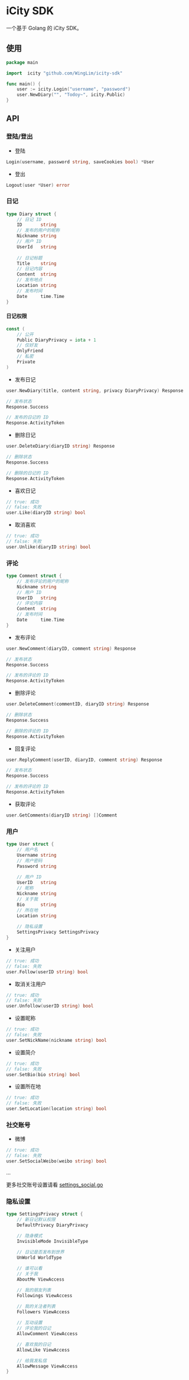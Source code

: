 # iCity SDK

一个基于 Golang 的 iCity SDK。

## 使用

```go
package main

import  icity "github.com/WingLim/icity-sdk"

func main() {
	user := icity.Login("username", "password")
	user.NewDiary("", "Todoy~", icity.Public)
}
```

## API

### 登陆/登出
- 登陆
```go
Login(username, password string, saveCookies bool) *User
```

- 登出
```go
Logout(user *User) error
```

### 日记

```go
type Diary struct {
	// 日记 ID
	ID       string 
	// 发布的用户的昵称
	Nickname string 
	// 用户 ID
	UserId   string
	
	// 日记标题
	Title    string 
	// 日记内容
	Content  string 
	// 发布地点
	Location string 
	// 发布时间
	Date     time.Time
}
```

#### 日记权限
```go
const (
    // 公开
    Public DiaryPrivacy = iota + 1
    // 仅好友
    OnlyFriend
    // 私密
    Private
)
```

- 发布日记
```go
user.NewDiary(title, content string, privacy DiaryPrivacy) Response

// 发布状态
Response.Success

// 发布的日记的 ID
Response.ActivityToken
```

- 删除日记
```go
user.DeleteDiary(diaryID string) Response

// 删除状态
Response.Success

// 删除的日记的 ID
Response.ActivityToken
```

- 喜欢日记
```go
// true: 成功
// false: 失败
user.Like(diaryID string) bool
```

- 取消喜欢
```go
// true: 成功
// false: 失败 
user.Unlike(diaryID string) bool
```

### 评论

```go
type Comment struct {
	// 发布评论的用户的昵称
	Nickname string
	// 用户 ID
	UserID   string
	// 评论内容
	Content  string 
	// 发布时间
	Date     time.Time
}
```

- 发布评论
```go
user.NewComment(diaryID, comment string) Response

// 发布状态
Response.Success

// 发布的评论的 ID
Response.ActivityToken
```

- 删除评论
```go
user.DeleteComment(commentID, diaryID string) Response

// 删除状态
Response.Success

// 删除的评论的 ID
Response.ActivityToken
```

- 回复评论
```go
user.ReplyComment(userID, diaryID, comment string) Response

// 发布状态
Response.Success

// 发布的评论的 ID
Response.ActivityToken
```

- 获取评论
```go
user.GetComments(diaryID string) []Comment
```

### 用户
```go
type User struct {
	// 用户名
	Username string
	// 用户密码
	Password string
	
	// 用户 ID
	UserID   string
	// 昵称
	Nickname string
	// 关于我
	Bio      string
	// 所在地
	Location string
    
	// 隐私设置
	SettingsPrivacy SettingsPrivacy
}
```

- 关注用户
```go
// true: 成功
// false: 失败 
user.Follow(userID string) bool
```

- 取消关注用户
```go
// true: 成功
// false: 失败 
user.Unfollow(userID string) bool
```

- 设置昵称
```go
// true: 成功
// false: 失败 
user.SetNickName(nickname string) bool
```

- 设置简介
```go
// true: 成功
// false: 失败 
user.SetBio(bio string) bool
```

- 设置所在地
```go
// true: 成功
// false: 失败 
user.SetLocation(location string) bool
```

### 社交账号
- 微博
```go
// true: 成功
// false: 失败 
user.SetSocialWeibo(weibo string) bool
```
...

更多社交账号设置请看 [settings_social.go](https://github.com/WingLim/icity-sdk/blob/main/settings_social.go)

### 隐私设置

```go
type SettingsPrivacy struct {
	// 新日记默认权限
	DefaultPrivacy DiaryPrivacy

	// 隐身模式
	InvisibleMode InvisibleType

	// 日记是否发布到世界
	UnWorld WorldType
    
	// 谁可以看
	// 关于我
	AboutMe ViewAccess

	// 我的朋友列表
	Followings ViewAccess

	// 我的关注者列表
	Followers ViewAccess
    
	// 互动设置
	// 评论我的日记
	AllowComment ViewAccess

	// 喜欢我的日记
	AllowLike ViewAccess

	// 给我发私信
	AllowMessage ViewAccess
}
```
